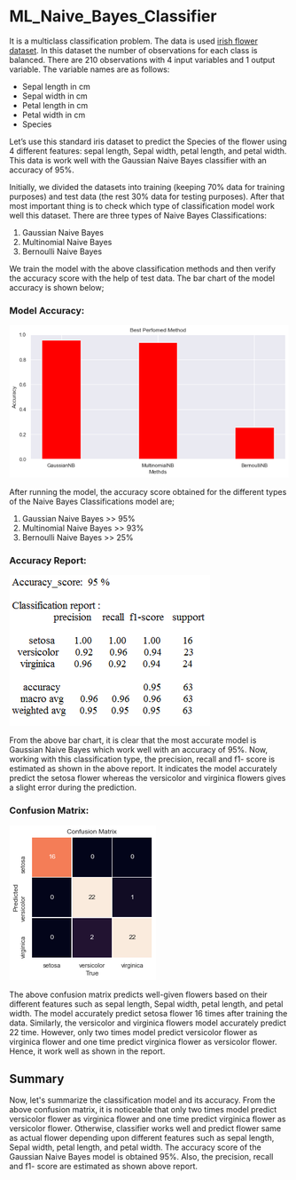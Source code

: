 # ML_Naive_Bayes_Classifier

It is a multiclass classification problem. The data is used <a href="https://github.com/Krishnkumar542/ML_Naive_Bayes_Classifier/blob/main/iris_flower_dataset.csv">irish flower dataset</a>. In this dataset the number of observations for each class is balanced. There are 210 observations with 4 input variables and 1 output variable. The variable names are as follows:

- Sepal length in cm
- Sepal width in cm
- Petal length in cm
- Petal width in cm
- Species

Let’s use this standard iris dataset to predict the Species of the flower using 4 different features: sepal length, Sepal width, petal length, and petal width. This data is work well with the Gaussian Naive Bayes classifier with an accuracy of 95%.

Initially, we divided the datasets into training (keeping 70% data for training purposes) and test data (the rest 30% data for testing purposes). After that most important thing is to check which type of classification model work well this dataset. There are three types of Naive Bayes Classifications:
1. Gaussian Naive Bayes
2. Multinomial Naive Bayes
3. Bernoulli Naive Bayes

We train the model with the above classification methods and then verify the accuracy score with the help of test data. The bar chart of the model accuracy is shown below;

### Model Accuracy:

![Model Accuracy](https://github.com/Krishnkumar542/ML_Naive_Bayes_Classifier/blob/main/Accuracy.png)

After running the model, the accuracy score obtained for the different types of the Naive Bayes Classifications model are;
1. Gaussian Naive Bayes >> 95%
2. Multinomial Naive Bayes >> 93%
3. Bernoulli Naive Bayes >> 25%

### Accuracy Report:

![Accuracy Report](https://github.com/Krishnkumar542/ML_Naive_Bayes_Classifier/blob/main/Accuracy_report.png)

From the above bar chart, it is clear that the most accurate model is Gaussian Naive Bayes which work well with an accuracy of 95%. Now, working with this classification type, the precision, recall and f1- score is estimated as shown in the above report. It indicates the model accurately predict the setosa flower whereas the versicolor and virginica flowers gives a slight error during the prediction.

### Confusion Matrix:

![Confusion Matrix](https://github.com/Krishnkumar542/ML_Naive_Bayes_Classifier/blob/main/CM.png)

The above confusion matrix predicts well-given flowers based on their different features such as sepal length, Sepal width, petal length, and petal width. The model accurately predict setosa flower 16 times after training the data. Similarly, the versicolor and virginica flowers model accurately predict 22 time. However, only two times model predict versicolor flower as virginica flower and one time predict virginica flower as versicolor flower. Hence, it work well as shown in the report.

## Summary
Now, let's summarize the classification model and its accuracy. From the above confusion matrix, it is noticeable that only two times model predict versicolor flower as virginica flower and one time predict virginica flower as versicolor flower. Otherwise, classifier works well and predict flower same as actual flower depending upon different features such as sepal length, Sepal width, petal length, and petal width. The accuracy score of the Gaussian Naive Bayes model is obtained 95%. Also, the precision, recall and f1- score are estimated as shown above report.
